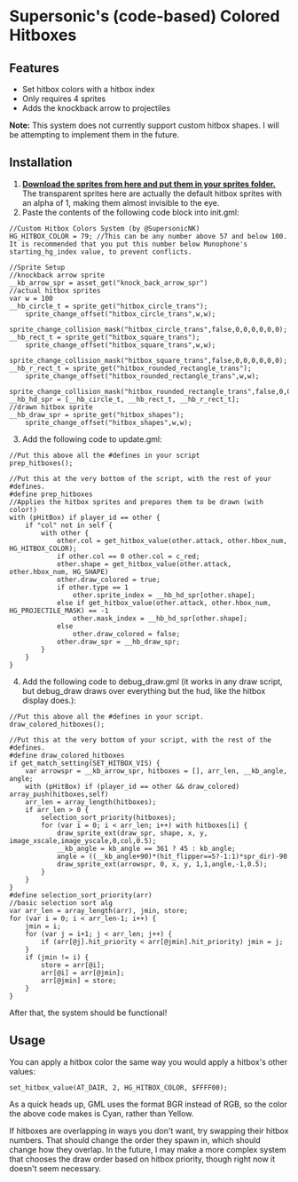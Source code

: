 # Supersonic's (code-based) Colored Hitboxes

## Features

- Set hitbox colors with a hitbox index
- Only requires 4 sprites
- Adds the knockback arrow to projectiles

**Note:** This system does not currently support custom hitbox shapes.
I will be attempting to implement them in the future.

## Installation

1. [**Download the sprites from here and put them in your sprites folder.**](https://drive.google.com/drive/folders/13PaY_ngj2neB0xYNVLpUM0BGTrb5bX0U?usp=sharing) The transparent sprites here are actually the default hitbox sprites with an alpha of 1, making them almost invisible to the eye.
2. Paste the contents of the following code block into init.gml:

```gml
//Custom Hitbox Colors System (by @SupersonicNK)
HG_HITBOX_COLOR = 79; //This can be any number above 57 and below 100. It is recommended that you put this number below Munophone's starting_hg_index value, to prevent conflicts.

//Sprite Setup
//knockback arrow sprite
__kb_arrow_spr = asset_get("knock_back_arrow_spr")
//actual hitbox sprites
var w = 100
__hb_circle_t = sprite_get("hitbox_circle_trans");
    sprite_change_offset("hitbox_circle_trans",w,w);
    sprite_change_collision_mask("hitbox_circle_trans",false,0,0,0,0,0,0);
__hb_rect_t = sprite_get("hitbox_square_trans");
    sprite_change_offset("hitbox_square_trans",w,w);
    sprite_change_collision_mask("hitbox_square_trans",false,0,0,0,0,0,0);
__hb_r_rect_t = sprite_get("hitbox_rounded_rectangle_trans");
    sprite_change_offset("hitbox_rounded_rectangle_trans",w,w);
    sprite_change_collision_mask("hitbox_rounded_rectangle_trans",false,0,0,0,0,0,0);
__hb_hd_spr = [__hb_circle_t, __hb_rect_t, __hb_r_rect_t];
//drawn hitbox sprite
__hb_draw_spr = sprite_get("hitbox_shapes");
    sprite_change_offset("hitbox_shapes",w,w);
```

3. Add the following code to update.gml:

```gml
//Put this above all the #defines in your script
prep_hitboxes();

//Put this at the very bottom of the script, with the rest of your #defines.
#define prep_hitboxes
//Applies the hitbox sprites and prepares them to be drawn (with color!)
with (pHitBox) if player_id == other {
    if "col" not in self {
        with other {
            other.col = get_hitbox_value(other.attack, other.hbox_num, HG_HITBOX_COLOR);
            if other.col == 0 other.col = c_red;
            other.shape = get_hitbox_value(other.attack, other.hbox_num, HG_SHAPE)
            other.draw_colored = true;
            if other.type == 1
                other.sprite_index = __hb_hd_spr[other.shape];
            else if get_hitbox_value(other.attack, other.hbox_num, HG_PROJECTILE_MASK) == -1
                other.mask_index = __hb_hd_spr[other.shape];
            else 
                other.draw_colored = false;
            other.draw_spr = __hb_draw_spr;
        }
    }
}
```

4. Add the following code to debug_draw.gml (it works in any draw script, but debug_draw draws over everything but the hud, like the hitbox display does.):

```gml
//Put this above all the #defines in your script.
draw_colored_hitboxes();

//Put this at the very bottom of your script, with the rest of the #defines.
#define draw_colored_hitboxes
if get_match_setting(SET_HITBOX_VIS) {
    var arrowspr = __kb_arrow_spr, hitboxes = [], arr_len, __kb_angle, angle;
    with (pHitBox) if (player_id == other && draw_colored) array_push(hitboxes,self)
    arr_len = array_length(hitboxes);
    if arr_len > 0 {
        selection_sort_priority(hitboxes);
        for (var i = 0; i < arr_len; i++) with hitboxes[i] {
            draw_sprite_ext(draw_spr, shape, x, y, image_xscale,image_yscale,0,col,0.5);
            __kb_angle = kb_angle == 361 ? 45 : kb_angle;
            angle = ((__kb_angle+90)*(hit_flipper==5?-1:1)*spr_dir)-90
            draw_sprite_ext(arrowspr, 0, x, y, 1,1,angle,-1,0.5);
        }
    }
}
#define selection_sort_priority(arr)
//basic selection sort alg
var arr_len = array_length(arr), jmin, store;
for (var i = 0; i < arr_len-1; i++) {
    jmin = i;
    for (var j = i+1; j < arr_len; j++) {
        if (arr[@j].hit_priority < arr[@jmin].hit_priority) jmin = j;
    }
    if (jmin != i) {
        store = arr[@i];
        arr[@i] = arr[@jmin];
        arr[@jmin] = store;
    }
}
```

After that, the system should be functional!

## Usage

You can apply a hitbox color the same way you would apply a hitbox's other values:

`set_hitbox_value(AT_DAIR, 2, HG_HITBOX_COLOR, $FFFF00);`

As a quick heads up, GML uses the format BGR instead of RGB, so the color the above code makes is Cyan, rather than Yellow.

If hitboxes are overlapping in ways you don't want, try swapping their hitbox numbers. That should change the order they spawn in, which should change how they overlap. In the future, I may make a more complex system that chooses the draw order based on hitbox priority, though right now it doesn't seem necessary.
